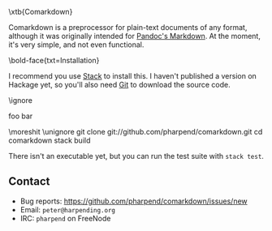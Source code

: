 \xtb{Comarkdown}

Comarkdown is a preprocessor for plain-text documents of any format,
although it was originally intended for [Pandoc's Markdown][1]. At the moment,
it's very simple, and not even functional.

\bold-face{txt=Installation}

I recommend you use [Stack][2] to install this. I haven't published a
version on Hackage yet, so you'll also need [Git][3] to download the
source code.

\ignore

foo bar

\moreshit
\unignore
    git clone git://github.com/pharpend/comarkdown.git
    cd comarkdown
    stack build

There isn't an executable yet, but you can run the test suite with
`stack test`.

## Contact

* Bug reports: <https://github.com/pharpend/comarkdown/issues/new>
* Email: `peter@harpending.org`
* IRC: `pharpend` on FreeNode

[1]: http://www.pandoc.org/README.html#pandocs-markdown
[2]: https://github.com/commercialhaskell/stack/
[3]: https://git-scm.com/book/en/v2/Getting-Started-Installing-Git
